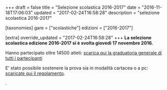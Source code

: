 +++
draft = false
title = "Selezione scolastica 2016-2017"
date = "2016-11-18T17:06:03"
updated = "2017-02-24T16:58:28"
description = "selezione scolastica 2016-2017"

[taxonomies]
gare = ["scolastiche"]
edizioni = ["2016-2017"]

[extra]
override_updated = "2017-02-24T16:58:28"
+++
**La selezione scolastica edizione 2016-2017 si è svolta giovedì 17 novembre 2016.**
<!-- more -->

Hanno partecipato oltre 14500 atleti: [scarica qui la graduatoria generale di tutti i partecipanti](/oldsite/125/Classifica_generale_scolastica2016_pubblicata.xlsx)

E' stato possibile sostenere la prova sia in modalità cartacea o a pc: [scaricate qui il regolamento](/oldsite/125/OII-RegSelScolastica_2016.pdf).

.
